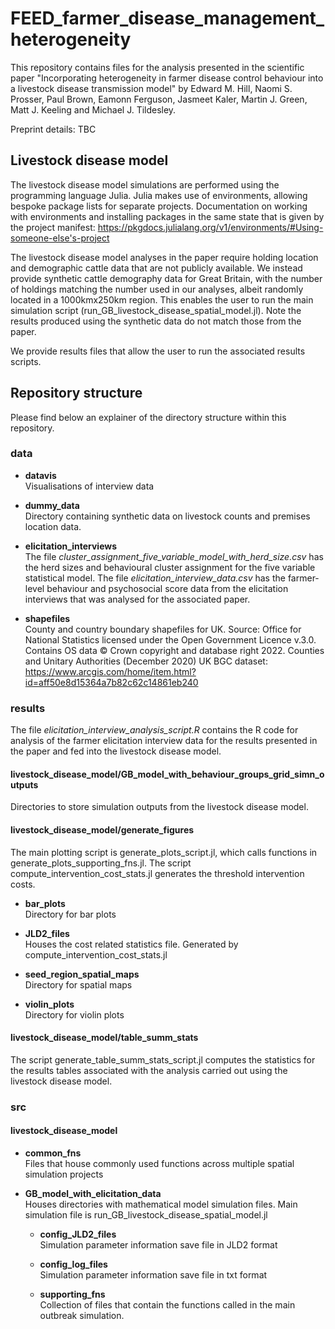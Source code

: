 # FEED_farmer_disease_management_heterogeneity

This repository contains files for the analysis presented in the scientific paper "Incorporating heterogeneity in farmer disease control behaviour into a livestock disease transmission model" by Edward M. Hill, Naomi S. Prosser, Paul Brown, Eamonn Ferguson, Jasmeet Kaler, Martin J. Green, Matt J. Keeling and Michael J. Tildesley.

Preprint details: TBC

## Livestock disease model 

The livestock disease model simulations are performed using the programming language Julia.
Julia makes use of environments, allowing bespoke package lists for separate projects. Documentation on working with environments and installing packages in the same state that is given by the project manifest: https://pkgdocs.julialang.org/v1/environments/#Using-someone-else's-project

The livestock disease model analyses in the paper require holding location and demographic cattle data that are not publicly available. We instead provide synthetic cattle demography data for Great Britain, with the number of holdings matching the number used in our analyses, albeit randomly located in a 1000kmx250km region. This enables the user to run the main simulation script (run_GB_livestock_disease_spatial_model.jl). Note the results produced using the synthetic data do not match those from the paper.

We provide results files that allow the user to run the associated results scripts.

## Repository structure

Please find below an explainer of the directory structure within this repository.

### data

 - **datavis**  
Visualisations of interview data

 - **dummy_data**  
Directory containing synthetic data on livestock counts and premises location data.

 - **elicitation_interviews**  
The file *cluster_assignment_five_variable_model_with_herd_size.csv* has the herd sizes and behavioural cluster assignment for the five variable statistical model.
The file *elicitation_interview_data.csv* has the farmer-level behaviour and psychosocial score data from the elicitation interviews that was analysed for the associated paper.

 - **shapefiles**  
County and country boundary shapefiles for UK. Source: Office for National Statistics licensed under the Open Government Licence v.3.0. Contains OS data © Crown copyright and database right 2022. Counties and Unitary Authorities (December 2020) UK BGC dataset: https://www.arcgis.com/home/item.html?id=aff50e8d15364a7b82c62c14861eb240

### results

The file *elicitation_interview_analysis_script.R* contains the R code for analysis of the farmer elicitation interview data for the results presented in the paper and fed into the livestock disease model. 

#### livestock_disease_model/GB_model_with_behaviour_groups_grid_simn_outputs
Directories to store simulation outputs from the livestock disease model.

#### livestock_disease_model/generate_figures
The main plotting script is generate_plots_script.jl, which calls functions in generate_plots_supporting_fns.jl. 
The script compute_intervention_cost_stats.jl generates the threshold intervention costs.

 - **bar_plots**    
 Directory for bar plots

 - **JLD2_files**   
 Houses the cost related statistics file. Generated by compute_intervention_cost_stats.jl

 - **seed_region_spatial_maps**  
 Directory for spatial maps

 - **violin_plots**  
 Directory for violin plots

#### livestock_disease_model/table_summ_stats
The script generate_table_summ_stats_script.jl computes the statistics for the results tables associated with the analysis carried out using the livestock disease model.

### src

#### livestock_disease_model

 - **common_fns**  
Files that house commonly used functions across multiple spatial simulation projects

 - **GB_model_with_elicitation_data**  
Houses directories with mathematical model simulation files. Main simulation file is run_GB_livestock_disease_spatial_model.jl

    - **config_JLD2_files**     
    Simulation parameter information save file in JLD2 format

    - **config_log_files**      
    Simulation parameter information save file in txt format

    - **supporting_fns**    
    Collection of files that contain the functions called in the main outbreak simulation.

